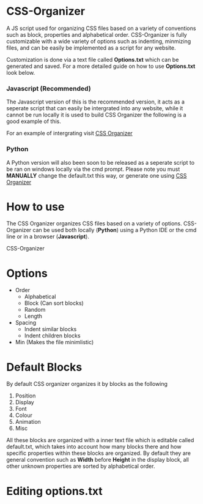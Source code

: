 # CSS-Organizer
A JS script used for organizing CSS files based on a variety of conventions such as block, properties and alphabetical order.
CSS-Organizer is fully customizable with a wide variety of options such as indenting, minmizing files, and can be easily be implemented as a script for any website.

Customization is done via a text file called **Options.txt** which can be generated and saved. For a more detailed guide on how to use **Options.txt** look below.

### Javascript (Recommended)
The Javascript version of this is the recommended version, it acts as a seperate script that can easily be intergrated into any website, while it cannot be run locally it is used to build CSS Organizer the following is a good example of this.

For an example of intergrating visit [CSS Organizer](johnsong.science/projects/css_organizer "Organizer Example")

### Python
A Python version will also been soon to be released as a seperate script to be ran on windows locally via the cmd prompt.
Please note you must **MANUALLY** change the default.txt this way, or generate one using [CSS Organizer](johnsong.science/projects/css_organizer#generator "CSS Oragnizer Options.txt")

# How to use
The CSS Organizer organizes CSS files based on a variety of options. CSS-Organizer can be used both locally (**Python**) using a Python IDE or the cmd line or in a browser (**Javascript**).

CSS-Organizer

# Options
  - Order
    - Alphabetical
    - Block (Can sort blocks)
    - Random
    - Length
  - Spacing
    - Indent similar blocks
    - Indent children blocks
  - Min (Makes the file minimlistic)

# Default Blocks
By default CSS organizer organizes it by blocks as the following

1. Position
2. Display 
3. Font
4. Colour
5. Animation
6. Misc

All these blocks are organized with a inner text file which is editable called default.txt, which takes into account how many blocks there and how specific properties within these blocks are organized. By default they are general convention such as **Width** before **Height** in the display block, all other unknown properties are sorted by alphabetical order.

# Editing options.txt
